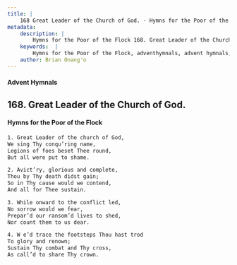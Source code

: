 ```yaml
---
title: |
    168 Great Leader of the Church of God. - Hymns for the Poor of the Flock
metadata:
    description: |
        Hymns for the Poor of the Flock 168. Great Leader of the Church of God.. Great Leader of the church of God, We sing Thy conqu’ring name, Legions of foes beset Thee round, But all were put to shame. 
    keywords:  |
        Hymns for the Poor of the Flock, adventhymnals, advent hymnals, Great Leader of the Church of God., Great Leader of the church of God,, 
    author: Brian Onang'o
---
```


#### Advent Hymnals
## 168. Great Leader of the Church of God.
####  Hymns for the Poor of the Flock

```txt
1. Great Leader of the church of God,
We sing Thy conqu’ring name,
Legions of foes beset Thee round,
But all were put to shame.

2. Avict’ry, glorious and complete,
Thou by Thy death didst gain;
So in Thy cause would we contend,
And all for Thee sustain.

3. While onward to the conflict led,
No sorrow would we fear,
Prepar’d our ransom’d lives to shed,
Nor count them to us dear.

4. W e’d trace the footsteps Thou hast trod
To glory and renown;
Sustain Thy combat and Thy cross,
As call’d to share Thy crown.
```